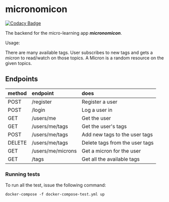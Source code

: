 # micronomicon

[![Codacy Badge](https://app.codacy.com/project/badge/Grade/5a491d39cd6a4456954bd79dd883b7da)](https://www.codacy.com/manual/MensurOwary/micronomicon?utm_source=github.com&amp;utm_medium=referral&amp;utm_content=MensurOwary/micronomicon&amp;utm_campaign=Badge_Grade)

The backend for the micro-learning app _**micronomicon**_. 

Usage:

There are many available tags. User subscribes to new tags and gets a _micron_ to read/watch on those topics. 
A Micron is a random resource on the given topics.

## Endpoints

| method    | endpoint          | does                              |
|:---       |:---               | :---                              |
| POST      | /register         | Register a user                   |                   
| POST      | /login            | Log a user in                     |                   
| GET       | /users/me         | Get the user                      |          
| GET       | /users/me/tags    | Get the user's tags               |   
| POST      | /users/me/tags    | Add new tags to the user tags     |   
| DELETE    | /users/me/tags    | Delete tags from the user tags    |  
| GET       | /users/me/microns | Get a micron for the user         |
| GET       | /tags             | Get all the available tags        |

### Running tests

To run all the test, issue the following command:

```shell script
docker-compose -f docker-compose-test.yml up
```
